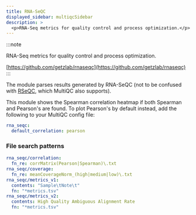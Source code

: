 ```yaml
---
title: RNA-SeQC
displayed_sidebar: multiqcSidebar
description: >
  <p>RNA-Seq metrics for quality control and process optimization.</p>
---
```


<!--
~~~~~ DO NOT EDIT ~~~~~
This file is autogenerated from the MultiQC module python docstring.
Do not edit the markdown, it will be overwritten.

File path for the source of this content: multiqc/modules/rna_seqc/rna_seqc.py
~~~~~~~~~~~~~~~~~~~~~~~
-->

:::note

<p>RNA-Seq metrics for quality control and process optimization.</p>

[https://github.com/getzlab/rnaseqc](https://github.com/getzlab/rnaseqc)
:::

The module parses results generated by RNA-SeQC (not to be confused with
[RSeQC](http://rseqc.sourceforge.net/), which MultiQC also supports).

This module shows the Spearman correlation heatmap if both
Spearman and Pearson's are found. To plot Pearson's by default instead,
add the following to your MultiQC config file:

```yaml
rna_seqc:
  default_correlation: pearson
```

### File search patterns

```yaml
rna_seqc/correlation:
  fn_re: corrMatrix(Pearson|Spearman)\.txt
rna_seqc/coverage:
  fn_re: meanCoverageNorm_(high|medium|low)\.txt
rna_seqc/metrics_v1:
  contents: "Sample\tNote\t"
  fn: "*metrics.tsv"
rna_seqc/metrics_v2:
  contents: High Quality Ambiguous Alignment Rate
  fn: "*metrics.tsv"
```
